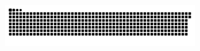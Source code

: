 <picture>
  <source media="(prefers-color-scheme: dark)" srcset="https://raw.githubusercontent.com/MarineHakobyan/MarineHakobyan/fa552c625416b8ea610c7b2d7dd22b9541b73768/github-contribution-grid-snake-dark.svg" />
  <source media="(prefers-color-scheme: light)" srcset="https://raw.githubusercontent.com/MarineHakobyan/MarineHakobyan/fa552c625416b8ea610c7b2d7dd22b9541b73768/github-contribution-grid-snake.svg" />
  <img alt="github-snake" src="https://raw.githubusercontent.com/MarineHakobyan/MarineHakobyan/fa552c625416b8ea610c7b2d7dd22b9541b73768/github-contribution-grid-snake-dark.svg" />
</picture>
